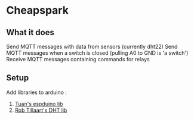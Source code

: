 # Cheapspark

## What it does

Send MQTT messages with data from sensors (currently dht22)
Send MQTT messages when a switch is closed (pulling A0 to GND is 'a switch')
Receive MQTT messages containing commands for relays

## Setup

Add libraries to arduino : 

1. [Tuan's espduino lib](https://github.com/tuanpmt/espduino)
2. [Rob Tillaart's DHT lib](https://github.com/RobTillaart/Arduino)
